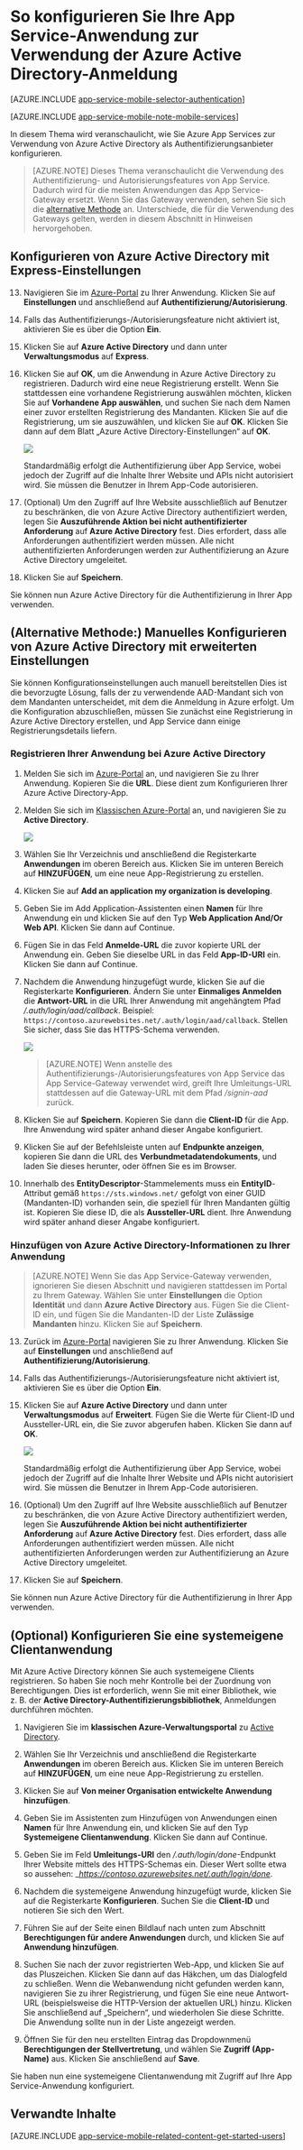 <properties 
	pageTitle="Konfigurieren der Azure Active Directory-Authentifizierung für die App Services-Anwendung" 
	description="Erfahren Sie, wie Sie die Azure Active Directory-Authentifizierung für die App Services-Anwendung konfigurieren." 
	authors="mattchenderson" 
	services="app-service\mobile" 
	documentationCenter="" 
	manager="dwrede" 
	editor=""/>

<tags 
	ms.service="app-service-mobile" 
	ms.workload="mobile" 
	ms.tgt_pltfrm="na" 
	ms.devlang="multiple" 
	ms.topic="article" 
	ms.date="11/20/2015" 
	ms.author="mahender"/>

# So konfigurieren Sie Ihre App Service-Anwendung zur Verwendung der Azure Active Directory-Anmeldung

[AZURE.INCLUDE [app-service-mobile-selector-authentication](../../includes/app-service-mobile-selector-authentication.md)]&nbsp;

[AZURE.INCLUDE [app-service-mobile-note-mobile-services](../../includes/app-service-mobile-note-mobile-services.md)]

In diesem Thema wird veranschaulicht, wie Sie Azure App Services zur Verwendung von Azure Active Directory als Authentifizierungsanbieter konfigurieren.

> [AZURE.NOTE] Dieses Thema veranschaulicht die Verwendung des Authentifizierung- und Autorisierungsfeatures von App Service. Dadurch wird für die meisten Anwendungen das App Service-Gateway ersetzt. Wenn Sie das Gateway verwenden, sehen Sie sich die [alternative Methode] an. Unterschiede, die für die Verwendung des Gateways gelten, werden in diesem Abschnitt in Hinweisen hervorgehoben.


## <a name="express"> </a>Konfigurieren von Azure Active Directory mit Express-Einstellungen

13. Navigieren Sie im [Azure-Portal] zu Ihrer Anwendung. Klicken Sie auf **Einstellungen** und anschließend auf **Authentifizierung/Autorisierung**.

14. Falls das Authentifizierungs-/Autorisierungsfeature nicht aktiviert ist, aktivieren Sie es über die Option **Ein**.

15. Klicken Sie auf **Azure Active Directory** und dann unter **Verwaltungsmodus** auf **Express**.

16. Klicken Sie auf **OK**, um die Anwendung in Azure Active Directory zu registrieren. Dadurch wird eine neue Registrierung erstellt. Wenn Sie stattdessen eine vorhandene Registrierung auswählen möchten, klicken Sie auf **Vorhandene App auswählen**, und suchen Sie nach dem Namen einer zuvor erstellten Registrierung des Mandanten. Klicken Sie auf die Registrierung, um sie auszuwählen, und klicken Sie auf **OK**. Klicken Sie dann auf dem Blatt „Azure Active Directory-Einstellungen“ auf **OK**.

    ![][0]
	
	Standardmäßig erfolgt die Authentifizierung über App Service, wobei jedoch der Zugriff auf die Inhalte Ihrer Website und APIs nicht autorisiert wird. Sie müssen die Benutzer in Ihrem App-Code autorisieren.

17. (Optional) Um den Zugriff auf Ihre Website ausschließlich auf Benutzer zu beschränken, die von Azure Active Directory authentifiziert werden, legen Sie **Auszuführende Aktion bei nicht authentifizierter Anforderung** auf **Azure Active Directory** fest. Dies erfordert, dass alle Anforderungen authentifiziert werden müssen. Alle nicht authentifizierten Anforderungen werden zur Authentifizierung an Azure Active Directory umgeleitet.

17. Klicken Sie auf **Speichern**.

Sie können nun Azure Active Directory für die Authentifizierung in Ihrer App verwenden.

## <a name="advanced"> </a>(Alternative Methode:) Manuelles Konfigurieren von Azure Active Directory mit erweiterten Einstellungen
Sie können Konfigurationseinstellungen auch manuell bereitstellen Dies ist die bevorzugte Lösung, falls der zu verwendende AAD-Mandant sich von dem Mandanten unterscheidet, mit dem die Anmeldung in Azure erfolgt. Um die Konfiguration abzuschließen, müssen Sie zunächst eine Registrierung in Azure Active Directory erstellen, und App Service dann einige Registrierungsdetails liefern.

### <a name="register"> </a>Registrieren Ihrer Anwendung bei Azure Active Directory

1. Melden Sie sich im [Azure-Portal] an, und navigieren Sie zu Ihrer Anwendung. Kopieren Sie die **URL**. Diese dient zum Konfigurieren Ihrer Azure Active Directory-App.

3. Melden Sie sich im [Klassischen Azure-Portal] an, und navigieren Sie zu **Active Directory**.

    ![][2]

4. Wählen Sie Ihr Verzeichnis und anschließend die Registerkarte **Anwendungen** im oberen Bereich aus. Klicken Sie im unteren Bereich auf **HINZUFÜGEN**, um eine neue App-Registrierung zu erstellen.

5. Klicken Sie auf **Add an application my organization is developing**.

6. Geben Sie im Add Application-Assistenten einen **Namen** für Ihre Anwendung ein und klicken Sie auf den Typ **Web Application And/Or Web API**. Klicken Sie dann auf Continue.

7. Fügen Sie in das Feld **Anmelde-URL** die zuvor kopierte URL der Anwendung ein. Geben Sie dieselbe URL in das Feld **App-ID-URI** ein. Klicken Sie dann auf Continue.

8. Nachdem die Anwendung hinzugefügt wurde, klicken Sie auf die Registerkarte **Konfigurieren**. Ändern Sie unter **Einmaliges Anmelden** die **Antwort-URL** in die URL Ihrer Anwendung mit angehängtem Pfad _/.auth/login/aad/callback_. Beispiel: `https://contoso.azurewebsites.net/.auth/login/aad/callback`. Stellen Sie sicher, dass Sie das HTTPS-Schema verwenden.

    ![][3]
	
	
	> [AZURE.NOTE]
	Wenn anstelle des Authentifizierungs-/Autorisierungsfeatures von App Service das App Service-Gateway verwendet wird, greift Ihre Umleitungs-URL stattdessen auf die Gateway-URL mit dem Pfad _/signin-aad_ zurück.


9. Klicken Sie auf **Speichern**. Kopieren Sie dann die **Client-ID** für die App. Ihre Anwendung wird später anhand dieser Angabe konfiguriert.

10. Klicken Sie auf der Befehlsleiste unten auf **Endpunkte anzeigen**, kopieren Sie dann die URL des **Verbundmetadatendokuments**, und laden Sie dieses herunter, oder öffnen Sie es im Browser.

11. Innerhalb des **EntityDescriptor**-Stammelements muss ein **EntityID**-Attribut gemäß `https://sts.windows.net/` gefolgt von einer GUID (Mandanten-ID) vorhanden sein, die speziell für Ihren Mandanten gültig ist. Kopieren Sie diese ID, die als **Aussteller-URL** dient. Ihre Anwendung wird später anhand dieser Angabe konfiguriert.

### <a name="secrets"> </a>Hinzufügen von Azure Active Directory-Informationen zu Ihrer Anwendung

> [AZURE.NOTE]
Wenn Sie das App Service-Gateway verwenden, ignorieren Sie diesen Abschnitt und navigieren stattdessen im Portal zu Ihrem Gateway. Wählen Sie unter **Einstellungen** die Option **Identität** und dann **Azure Active Directory** aus. Fügen Sie die Client-ID ein, und fügen Sie die Mandanten-ID der Liste **Zulässige Mandanten** hinzu. Klicken Sie auf **Speichern**.


13. Zurück im [Azure-Portal] navigieren Sie zu Ihrer Anwendung. Klicken Sie auf **Einstellungen** und anschließend auf **Authentifizierung/Autorisierung**.

14. Falls das Authentifizierungs-/Autorisierungsfeature nicht aktiviert ist, aktivieren Sie es über die Option **Ein**.

15. Klicken Sie auf **Azure Active Directory** und dann unter **Verwaltungsmodus** auf **Erweitert**. Fügen Sie die Werte für Client-ID und Aussteller-URL ein, die Sie zuvor abgerufen haben. Klicken Sie dann auf **OK**.

    ![][1]
	
	Standardmäßig erfolgt die Authentifizierung über App Service, wobei jedoch der Zugriff auf die Inhalte Ihrer Website und APIs nicht autorisiert wird. Sie müssen die Benutzer in Ihrem App-Code autorisieren.

17. (Optional) Um den Zugriff auf Ihre Website ausschließlich auf Benutzer zu beschränken, die von Azure Active Directory authentifiziert werden, legen Sie **Auszuführende Aktion bei nicht authentifizierter Anforderung** auf **Azure Active Directory** fest. Dies erfordert, dass alle Anforderungen authentifiziert werden müssen. Alle nicht authentifizierten Anforderungen werden zur Authentifizierung an Azure Active Directory umgeleitet.

17. Klicken Sie auf **Speichern**.

Sie können nun Azure Active Directory für die Authentifizierung in Ihrer App verwenden.

## (Optional) Konfigurieren Sie eine systemeigene Clientanwendung

Mit Azure Active Directory können Sie auch systemeigene Clients registrieren. So haben Sie noch mehr Kontrolle bei der Zuordnung von Berechtigungen. Dies ist erforderlich, wenn Sie mit einer Bibliothek, wie z. B. der **Active Directory-Authentifizierungsbibliothek**, Anmeldungen durchführen möchten.

1. Navigieren Sie im **klassischen Azure-Verwaltungsportal** zu [Active Directory].

2. Wählen Sie Ihr Verzeichnis und anschließend die Registerkarte **Anwendungen** im oberen Bereich aus. Klicken Sie im unteren Bereich auf **HINZUFÜGEN**, um eine neue App-Registrierung zu erstellen.

3. Klicken Sie auf **Von meiner Organisation entwickelte Anwendung hinzufügen**.

4. Geben Sie im Assistenten zum Hinzufügen von Anwendungen einen **Namen** für Ihre Anwendung ein, und klicken Sie auf den Typ **Systemeigene Clientanwendung**. Klicken Sie dann auf Continue.

5. Geben Sie im Feld **Umleitungs-URI** den _/.auth/login/done_-Endpunkt Ihrer Website mittels des HTTPS-Schemas ein. Dieser Wert sollte etwa so aussehen: \__https://contoso.azurewebsites.net/.auth/login/done_.

6. Nachdem die systemeigene Anwendung hinzugefügt wurde, klicken Sie auf die Registerkarte **Konfigurieren**. Suchen Sie die **Client-ID** und notieren Sie sich den Wert.

7. Führen Sie auf der Seite einen Bildlauf nach unten zum Abschnitt **Berechtigungen für andere Anwendungen** durch, und klicken Sie auf **Anwendung hinzufügen**.

8. Suchen Sie nach der zuvor registrierten Web-App, und klicken Sie auf das Pluszeichen. Klicken Sie dann auf das Häkchen, um das Dialogfeld zu schließen. Wenn die Webanwendung nicht gefunden werden kann, navigieren Sie zu ihrer Registrierung, und fügen Sie eine neue Antwort-URL (beispielsweise die HTTP-Version der aktuellen URL) hinzu. Klicken Sie anschließend auf „Speichern“, und wiederholen Sie diese Schritte. Die Anwendung sollte nun in der Liste angezeigt werden.

9. Öffnen Sie für den neu erstellten Eintrag das Dropdownmenü **Berechtigungen der Stellvertretung**, und wählen Sie **Zugriff (App-Name)** aus. Klicken Sie anschließend auf **Save**.

Sie haben nun eine systemeigene Clientanwendung mit Zugriff auf Ihre App Service-Anwendung konfiguriert.

## <a name="related-content"> </a>Verwandte Inhalte

[AZURE.INCLUDE [app-service-mobile-related-content-get-started-users](../../includes/app-service-mobile-related-content-get-started-users.md)]

<!-- Images. -->

[0]: ./media/app-service-mobile-how-to-configure-active-directory-authentication/mobile-app-aad-express-settings.png
[1]: ./media/app-service-mobile-how-to-configure-active-directory-authentication/mobile-app-aad-advanced-settings.png
[2]: ./media/app-service-mobile-how-to-configure-active-directory-authentication/app-service-navigate-aad.png
[3]: ./media/app-service-mobile-how-to-configure-active-directory-authentication/app-service-aad-app-configure.png

<!-- URLs. -->

[Azure-Portal]: https://portal.azure.com/
[Active Directory]: https://manage.windowsazure.com/
[Klassischen Azure-Portal]: https://manage.windowsazure.com/
[ios-adal]: ../app-service-mobile-xamarin-ios-aad-sso.md
[alternative Methode]: #advanced

<!---HONumber=AcomDC_0128_2016-->